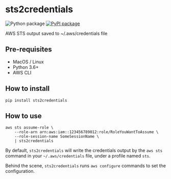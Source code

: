 # sts2credentials

![Python package](https://github.com/ynouri/sts2credentials/workflows/Python%20package/badge.svg) [![PyPI package](https://badge.fury.io/py/sts2credentials.svg)](https://pypi.org/project/sts2credentials/)

AWS STS output saved to ~/.aws/credentials file

## Pre-requisites

- MacOS / Linux
- Python 3.6+
- AWS CLI

## How to install

`pip install sts2credentials`

## How to use

```
aws sts assume-role \
    --role-arn arn:aws:iam::123456789012:role/RoleYouWantToAssume \
    --role-session-name SomeSessionName \
    | sts2credentials
```

By default, `sts2credentials` will write the credentials output by the `aws sts` command in your `~/.aws/credentials` file, under a profile named `sts`.

Behind the scene, `sts2credentials` runs `aws configure` commands to set the configuration.
